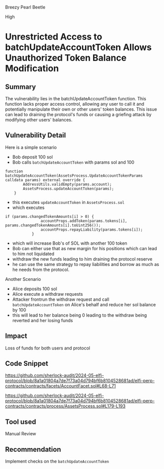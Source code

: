 Breezy Pearl Beetle

High

# Unrestricted Access to batchUpdateAccountToken Allows Unauthorized Token Balance Modification

## Summary
The vulnerability lies in the batchUpdateAccountToken function. This function lacks proper access control, allowing any user to call it and potentially manipulate their own or other users' token balances. This issue can lead to draining the protocol's funds or causing a griefing attack by modifying other users' balances.

## Vulnerability Detail
Here is a simple scenario
- Bob deposit 100 sol
- Bob calls `batchUpdateAccountToken` with params sol and 100 
```solidity
function batchUpdateAccountToken(AssetsProcess.UpdateAccountTokenParams calldata params) external override {
        AddressUtils.validEmpty(params.account);
        AssetsProcess.updateAccountToken(params);
    }
```
- this executes `updateAccountToken` in `AssetsProcess.sol`
- which executes 
```solidity=
if (params.changedTokenAmounts[i] > 0) {
                accountProps.addToken(params.tokens[i], params.changedTokenAmounts[i].toUint256());
                accountProps.repayLiability(params.tokens[i]);
            }
```
- which will increase Bob's of SOL with another 100 token
- Bob can either use that as new margin for his positions which can lead to him not liquidated 
- withdraw the new funds leading to him draining the protocol reserve
- he can use the same strategy to repay liabilities and borrow as much as he needs from the protocol.

Another Scenario
- Alice deposits 100 sol
- Alice execute a withdraw requests
- Attacker frontrun the withdraw request and call `batchUpdateAccountToken` on Alice's behalf and reduce her sol balance by 100
- this will lead to her balance being 0 leading to the withdraw being reverted and her losing funds


## Impact
Loss of funds for both users and protocol

## Code Snippet
https://github.com/sherlock-audit/2024-05-elfi-protocol/blob/8a1a01804a7de7f73a04d794bf6b8104528681ad/elfi-perp-contracts/contracts/facets/AccountFacet.sol#L68-L71

https://github.com/sherlock-audit/2024-05-elfi-protocol/blob/8a1a01804a7de7f73a04d794bf6b8104528681ad/elfi-perp-contracts/contracts/process/AssetsProcess.sol#L179-L193

## Tool used

Manual Review

## Recommendation
Implement checks on the `batchUpdateAccountToken`